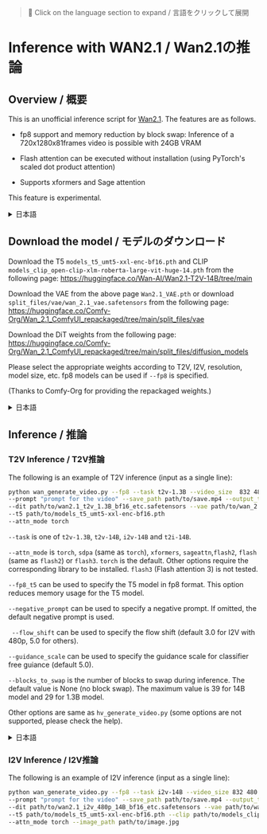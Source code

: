 > 📝 Click on the language section to expand / 言語をクリックして展開

# Inference with WAN2.1 / Wan2.1の推論

## Overview / 概要

This is an unofficial inference script for [Wan2.1](https://github.com/Wan-Video/Wan2.1). The features are as follows.

- fp8 support and memory reduction by block swap: Inference of a 720x1280x81frames video is possible with 24GB VRAM
    
- Flash attention can be executed without installation (using PyTorch's scaled dot product attention)
- Supports xformers and Sage attention

This feature is experimental.

<details>
<summary>日本語</summary>
[Wan2.1](https://github.com/Wan-Video/Wan2.1) の非公式推論スクリプトを提供しています。

以下の特徴があります。

- fp8対応およびblock swapによる省メモリ化：720x1280x81framesの動画を24GB VRAMで推論可能
- Flash attentionのインストールなしでの実行（PyTorchのscaled dot product attentionを使用）
- xformersおよびSage attention対応

この機能は実験的なものです。
</details>

## Download the model / モデルのダウンロード

Download the T5 `models_t5_umt5-xxl-enc-bf16.pth` and CLIP `models_clip_open-clip-xlm-roberta-large-vit-huge-14.pth` from the following page: https://huggingface.co/Wan-AI/Wan2.1-T2V-14B/tree/main

Download the VAE from the above page `Wan2.1_VAE.pth` or download `split_files/vae/wan_2.1_vae.safetensors` from the following page: https://huggingface.co/Comfy-Org/Wan_2.1_ComfyUI_repackaged/tree/main/split_files/vae

Download the DiT weights from the following page: https://huggingface.co/Comfy-Org/Wan_2.1_ComfyUI_repackaged/tree/main/split_files/diffusion_models

Please select the appropriate weights according to T2V, I2V, resolution, model size, etc. fp8 models can be used if `--fp8` is specified.

(Thanks to Comfy-Org for providing the repackaged weights.)
<details>
<summary>日本語</summary>
T5 `models_t5_umt5-xxl-enc-bf16.pth` およびCLIP `models_clip_open-clip-xlm-roberta-large-vit-huge-14.pth` を、次のページからダウンロードしてください：https://huggingface.co/Wan-AI/Wan2.1-T2V-14B/tree/main

VAEは上のページから `Wan2.1_VAE.pth` をダウンロードするか、次のページから `split_files/vae/wan_2.1_vae.safetensors` をダウンロードしてください：https://huggingface.co/Comfy-Org/Wan_2.1_ComfyUI_repackaged/tree/main/split_files/vae

DiTの重みを次のページからダウンロードしてください：https://huggingface.co/Comfy-Org/Wan_2.1_ComfyUI_repackaged/tree/main/split_files/diffusion_models

T2VやI2V、解像度、モデルサイズなどにより適切な重みを選択してください。`--fp8`指定時はfp8モデルも使用できます。

（repackaged版の重みを提供してくださっているComfy-Orgに感謝いたします。）
</details>

## Inference / 推論

### T2V Inference / T2V推論

The following is an example of T2V inference (input as a single line):

```bash
python wan_generate_video.py --fp8 --task t2v-1.3B --video_size  832 480 --video_length 81 --infer_steps 20 
--prompt "prompt for the video" --save_path path/to/save.mp4 --output_type both 
--dit path/to/wan2.1_t2v_1.3B_bf16_etc.safetensors --vae path/to/wan_2.1_vae.safetensors 
--t5 path/to/models_t5_umt5-xxl-enc-bf16.pth 
--attn_mode torch
```

`--task` is one of `t2v-1.3B`, `t2v-14B`, `i2v-14B` and `t2i-14B`.

`--attn_mode` is `torch`, `sdpa` (same as `torch`), `xformers`, `sageattn`,`flash2`, `flash` (same as `flash2`) or `flash3`. `torch` is the default. Other options require the corresponding library to be installed. `flash3` (Flash attention 3) is not tested.

`--fp8_t5` can be used to specify the T5 model in fp8 format. This option reduces memory usage for the T5 model.  

`--negative_prompt` can be used to specify a negative prompt. If omitted, the default negative prompt is used.

` --flow_shift` can be used to specify the flow shift (default 3.0 for I2V with 480p, 5.0 for others).

`--guidance_scale` can be used to specify the guidance scale for classifier free guiance (default 5.0).

`--blocks_to_swap` is the number of blocks to swap during inference. The default value is None (no block swap). The maximum value is 39 for 14B model and 29 for 1.3B model.

Other options are same as `hv_generate_video.py` (some options are not supported, please check the help).

<details>
<summary>日本語</summary>
`--task` には `t2v-1.3B`, `t2v-14B`, `i2v-14B`, `t2i-14B` のいずれかを指定します。

`--attn_mode` には `torch`, `sdpa`（`torch`と同じ）、`xformers`, `sageattn`, `flash2`, `flash`（`flash2`と同じ）, `flash3` のいずれかを指定します。デフォルトは `torch` です。その他のオプションを使用する場合は、対応するライブラリをインストールする必要があります。`flash3`（Flash attention 3）は未テストです。

`--fp8_t5` を指定するとT5モデルをfp8形式で実行します。T5モデル呼び出し時のメモリ使用量を削減します。

`--negative_prompt` でネガティブプロンプトを指定できます。省略した場合はデフォルトのネガティブプロンプトが使用されます。

`--flow_shift` でflow shiftを指定できます（480pのI2Vの場合はデフォルト3.0、それ以外は5.0）。

`--guidance_scale` でclassifier free guianceのガイダンススケールを指定できます（デフォルト5.0）。

`--blocks_to_swap` は推論時のblock swapの数です。デフォルト値はNone（block swapなし）です。最大値は14Bモデルの場合39、1.3Bモデルの場合29です。

その他のオプションは `hv_generate_video.py` と同じです（一部のオプションはサポートされていないため、ヘルプを確認してください）。
</details>

### I2V Inference / I2V推論

The following is an example of I2V inference (input as a single line):

```bash
python wan_generate_video.py --fp8 --task i2v-14B --video_size 832 480 --video_length 81 --infer_steps 20 
--prompt "prompt for the video" --save_path path/to/save.mp4 --output_type both 
--dit path/to/wan2.1_i2v_480p_14B_bf16_etc.safetensors --vae path/to/wan_2.1_vae.safetensors 
--t5 path/to/models_t5_umt5-xxl-enc-bf16.pth --clip path/to/models_clip_open-clip-xlm-roberta-large-vit-huge-14.pth 
--attn_mode torch --image_path path/to/image.jpg
```
